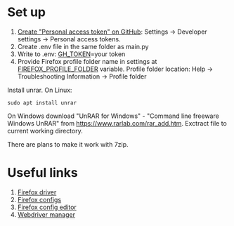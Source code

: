 # Set up
1. [Create "Personal access token" on GitHub](https://docs.github.com/en/enterprise-server@3.4/authentication/keeping-your-account-and-data-secure/creating-a-personal-access-token):
Settings -> Developer settings -> Personal access tokens.
2. Create .env file in the same folder as main.py
3. Write to .env: [GH_TOKEN](https://github.com/SergeyPirogov/webdriver_manager#configuration)=your token
4. Provide Firefox profile folder name in settings at [FIREFOX_PROFILE_FOLDER](settings.py) variable.
Profile folder location: Help -> Troubleshooting Information -> Profile folder

Install unrar. On Linux:
```
sudo apt install unrar
```
On Windows download "UnRAR for Windows" - "Command line freeware Windows UnRAR" from https://www.rarlab.com/rar_add.htm.
Exctract file to current working directory.

There are plans to make it work with 7zip.

# Useful links
1. [Firefox driver](https://github.com/mozilla/geckodriver/releases)
2. [Firefox configs](http://kb.mozillazine.org/About:config_entries)
3. [Firefox config editor](https://support.mozilla.org/en-US/kb/about-config-editor-firefox)
4. [Webdriver manager](https://github.com/SergeyPirogov/webdriver_manager)
